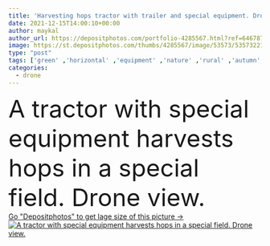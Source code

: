 ```yaml
---
title: 'Harvesting hops tractor with trailer and special equipment. Drone view.'
date: 2021-12-15T14:00:10+00:00
author: maykal
author_url: https://depositphotos.com/portfolio-4285567.html?ref=64678756
image: https://st.depositphotos.com/thumbs/4285567/image/53573/535732212/api_thumb_450.jpg?forcejpeg=true
type: "post"
tags: ['green' ,'horizontal' ,'equipment' ,'nature' ,'rural' ,'autumn' ,'leaves' ,'grow' ,'food' ,'fall' ,'fruit' ,'juicy' ,'drink' ,'ripe' ,'machine' ,'harvest' ,'industry' ,'farm' ,'agriculture' ,'work' ,'hanging' ,'truck' ,'production' ,'alcohol' ,'mechanical' ,'ready' ,'produce' ,'tractor' ,'machinery' ,'hopper' ,'horticulture' ,'pick' ,'hop' ,'viticulture' ,'austria' ]
categories: 
  - drone
---
```

<div aling="center">
            <font size="60"> A tractor with special equipment harvests hops in a special field. Drone view.</font>   
</div>
<div>
    <a href='https://st.depositphotos.com/thumbs/4285567/image/53573/535732212/api_thumb_450.jpg?forcejpeg=true?ref=64678756' target=_blank > Go "Depositphotos" to get lage size of this picture ->
        <img href='https://st.depositphotos.com/thumbs/4285567/image/53573/535732212/api_thumb_450.jpg?forcejpeg=true?ref=64678756' src='https://st.depositphotos.com/4285567/53573/i/950/depositphotos_535732212-stock-photo-harvesting-hops-tractor-with-trailer.jpg?forcejpeg=true' alt='A tractor with special equipment harvests hops in a special field. Drone view.' >
    </a>
</div>
